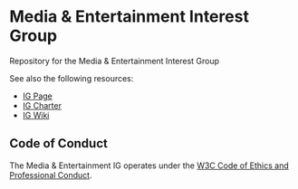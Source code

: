 # Media & Entertainment Interest Group

Repository for the Media & Entertainment Interest Group

See also the following resources:

* [IG Page](https://www.w3.org/2011/webtv/)
* [IG Charter](https://www.w3.org/2019/06/me-ig-charter.html)
* [IG Wiki](https://www.w3.org/2011/webtv/wiki/Main_Page) 

## Code of Conduct

The Media & Entertainment IG operates under the [W3C Code of Ethics and Professional Conduct](https://www.w3.org/Consortium/cepc/).

